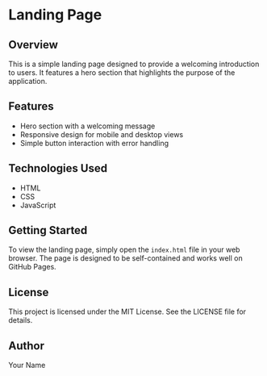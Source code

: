 # Landing Page

## Overview
This is a simple landing page designed to provide a welcoming introduction to users. It features a hero section that highlights the purpose of the application.

## Features
- Hero section with a welcoming message
- Responsive design for mobile and desktop views
- Simple button interaction with error handling

## Technologies Used
- HTML
- CSS
- JavaScript

## Getting Started
To view the landing page, simply open the `index.html` file in your web browser. The page is designed to be self-contained and works well on GitHub Pages.

## License
This project is licensed under the MIT License. See the LICENSE file for details.

## Author
Your Name
